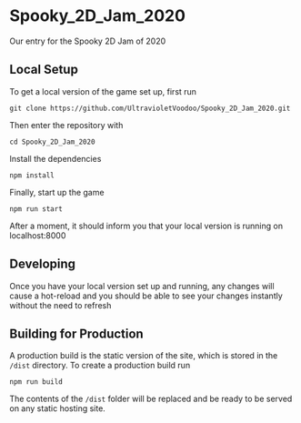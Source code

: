 # Spooky_2D_Jam_2020
Our entry for the Spooky 2D Jam of 2020


## Local Setup
To get a local version of the game set up, first run
```
git clone https://github.com/UltravioletVoodoo/Spooky_2D_Jam_2020.git
```
Then enter the repository with
```
cd Spooky_2D_Jam_2020
```
Install the dependencies
```
npm install
```
Finally, start up the game
```
npm run start
```
After a moment, it should inform you that your local version is running on localhost:8000

## Developing
Once you have your local version set up and running, any changes will cause a hot-reload and you should be able to see your changes instantly without the need to refresh

## Building for Production
A production build is the static version of the site, which is stored in the `/dist` directory. To create a production build run
```
npm run build
```
The contents of the `/dist` folder will be replaced and be ready to be served on any static hosting site.
